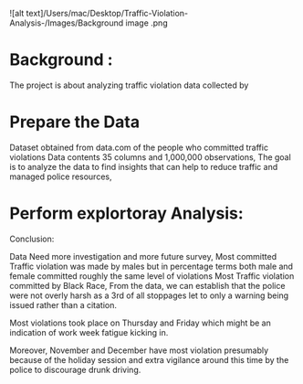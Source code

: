 
![alt text]/Users/mac/Desktop/Traffic-Violation-Analysis-/Images/Background image .png


# Background :
The project is about analyzing traffic violation data collected by


# Prepare the Data

Dataset obtained from data.com of the people who committed traffic violations
Data contents 35 columns and 1,000,000 observations,
The goal is to analyze the data to find insights that can help to reduce traffic and managed police resources,

# Perform explortoray Analysis:


Conclusion:

Data Need more investigation and more future survey,
Most committed Traffic violation was made by males but in percentage terms both male and female committed roughly the same level of violations
Most Traffic violation committed by Black Race,
From the data, we can establish that the police were not overly harsh as a 3rd of all stoppages let to only a warning being issued rather than a citation.

Most violations took place on Thursday and Friday which might be an indication of work week fatigue kicking in.

Moreover, November and December have most violation presumably because of the holiday session and extra vigilance around this time by the police to discourage drunk driving.

